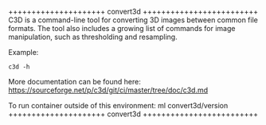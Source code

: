 

+++++++++++++++++++++ convert3d +++++++++++++++++++++++++
C3D is a command-line tool for converting 3D images between common file formats. The tool also includes a growing list of commands for image manipulation, such as thresholding and resampling.


Example:
```
c3d -h
```

More documentation can be found here: https://sourceforge.net/p/c3d/git/ci/master/tree/doc/c3d.md

To run container outside of this environment: ml convert3d/version
+++++++++++++++++++++ convert3d +++++++++++++++++++++++++

